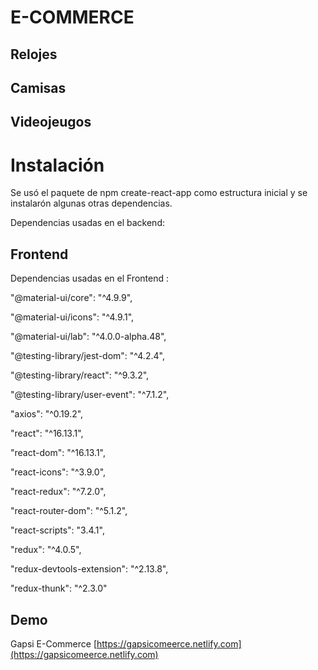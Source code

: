 # E-COMMERCE

## Relojes

## Camisas

## Videojeugos

# Instalación 

Se usó el paquete de npm create-react-app como estructura inicial y se instalarón algunas otras dependencias.


Dependencias usadas en el backend:

##  Frontend

Dependencias usadas en el Frontend :




  "@material-ui/core": "^4.9.9",

  "@material-ui/icons": "^4.9.1",

  "@material-ui/lab": "^4.0.0-alpha.48",

  "@testing-library/jest-dom": "^4.2.4",

  "@testing-library/react": "^9.3.2",

  "@testing-library/user-event": "^7.1.2",

  "axios": "^0.19.2",

  "react": "^16.13.1",

  "react-dom": "^16.13.1",

  "react-icons": "^3.9.0",

  "react-redux": "^7.2.0",

  "react-router-dom": "^5.1.2",

  "react-scripts": "3.4.1",

  "redux": "^4.0.5",

  "redux-devtools-extension": "^2.13.8",

  "redux-thunk": "^2.3.0"

##  Demo
Gapsi E-Commerce
[https://gapsicomeerce.netlify.com](https://gapsicomeerce.netlify.com)